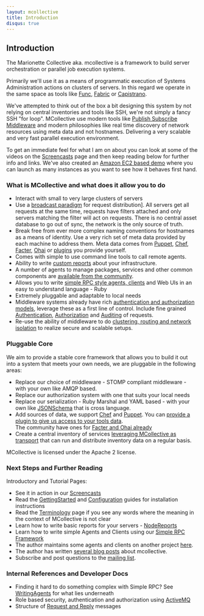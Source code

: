```yaml
---
layout: mcollective
title: Introduction
disqus: true
---
```

[Func]: https://fedorahosted.org/func/
[Fabric]: http://fabfile.org/
[Capistrano]: http://www.capify.org
[Publish Subscribe Middleware]: http://en.wikipedia.org/wiki/Publish/subscribe
[Screencasts]: /screencasts.html
[Amazon EC2 based demo]: /ec2demo.html
[broadcast paradigm]: http://code.google.com/p/mcollective/wiki/MessageFlow
[UsingWithPuppet]: http://code.google.com/p/mcollective/wiki/UsingWithPuppet
[UsingWithChef]: http://code.google.com/p/mcollective/wiki/UsingWithChef
[Facter]: http://code.google.com/p/mcollective-plugins/wiki/FactsRLFacter
[Ohai]: http://code.google.com/p/mcollective-plugins/wiki/FactsOpsCodeOhai
[WritingFactsPlugins]: /reference/plugins/facts.html
[NodeReports]: /reference/ui/nodereports.html
[PluginsSite]: http://code.google.com/p/mcollective-plugins/
[SimpleRPCIntroduction]: /simplerpc/
[SecurityWithActiveMQ]: http://code.google.com/p/mcollective/wiki/SecurityWithActiveMQ
[SSLSecurityPlugin]: /reference/plugins/security_ssl.html
[SimpleRPCAuthorization]: http://code.google.com/p/mcollective/wiki/SimpleRPCAuthorization
[SimpleRPCAuditing]: http://code.google.com/p/mcollective/wiki/SimpleRPCAuditing
[ActiveMQClusters]: http://code.google.com/p/mcollective/wiki/ActiveMQClusters
[JSONSchema]: http://json-schema.org/
[Registration]: /reference/plugins/registration.html
[GettingStarted]: http://code.google.com/p/mcollective/wiki/GettingStarted
[Configuration]: http://code.google.com/p/mcollective/wiki/ConfigurationReference
[Terminology]: /terminology.html
[devco]: http://www.devco.net/archives/tag/mcollective
[mcollective-users]: http://groups.google.com/group/mcollective-users
[WritingAgents]: http://code.google.com/p/mcollective/wiki/WritingAgents
[ActiveMQ]: http://code.google.com/p/mcollective/wiki/SecurityWithActiveMQ
[MessageFormat]: http://code.google.com/p/mcollective/wiki/MessageFormat

Introduction
------------
The Marionette Collective aka. mcollective is a framework to build server 
orchestration or parallel job execution systems.

Primarily we'll use it as a means of programmatic execution of Systems Administration 
actions on clusters of servers.  In this regard we operate in the same space as tools 
like [Func], [Fabric] or [Capistrano].

We've attempted to think out of the box a bit designing this system by not relying on 
central inventories and tools like SSH, we're not simply a fancy SSH "for loop".  MCollective use modern tools like 
[Publish Subscribe Middleware] and modern philosophies like real time discovery of network resources using meta data 
and not hostnames.  Delivering a very scalable and very fast parallel execution environment.

To get an immediate feel for what I am on about you can look at some of the videos on the 
[Screencasts] page and then keep reading below for further info and links.  We've also created an [Amazon EC2 based demo]
where you can launch as many instances as you want to see how it behaves first hand.

### What is MCollective and what does it allow you to do

 * Interact with small to very large clusters of servers
 * Use a [broadcast paradigm] for request distribution].  All servers get all requests at the same time, requests have 
   filters attached and only servers matching the filter will act on requests.  There is no central asset database to 
   go out of sync, the network is the only source of truth.
 * Break free from ever more complex naming conventions for hostnames as a means of identity.  Use a very 
   rich set of meta data provided by each machine to address them.  Meta data comes from 
   [Puppet][UsingWithPuppet], [Chef][UsingWithChef], [Facter], [Ohai] or [plugins][WritingFactsPlugins] you provide yourself.
 * Comes with simple to use command line tools to call remote agents.
 * Ability to write [custom reports][NodeReports] about your infrastructure.
 * A number of agents to manage packages, services and other common components are [available from 
   the community][PluginsSite].
 * Allows you to write [simple RPC style agents, clients][SimpleRPCIntroduction] and Web UIs in an easy to understand language - Ruby
 * Extremely pluggable and adaptable to local needs
 * Middleware systems already have rich [authentication and authorization models][SecurityWithActiveMQ], leverage these as a first 
   line of control.  Include fine grained [Authentication][SSLSecurityPlugin], [Authorization][SimpleRPCAuthorization] and 
   [Auditing][SimpleRPCAuditing] of requests.
 * Re-use the ability of middleware to do [clustering, routing and network isolation][ActiveMQClusters]
   to realize secure and scalable setups.

### Pluggable Core
We aim to provide a stable core framework that allows you to build it out into a system that meets 
your own needs, we are pluggable in the following areas:

 * Replace our choice of middleware - STOMP compliant middleware - with your own like AMQP based.
 * Replace our authorization system with one that suits your local needs
 * Replace our serialization - Ruby Marshal and YAML based - with your own like [JSONSchema] that is cross language.
 * Add sources of data, we support [Chef][UsingWithChef] and [Puppet][UsingWithPuppet].   You can 
   [provide a plugin to give us access to your tools data][WritingFactsPlugins].  
   The community have ones for [Facter and Ohai already][PluginsSite]
 * Create a central inventory of services [leveraging MCollective as transport][Registration] 
   that can run and distribute inventory data on a regular basis.

MCollective is licensed under the Apache 2 license.

### Next Steps and Further Reading

Introductory and Tutorial Pages:
 * See it in action in our [Screencasts]
 * Read the [GettingStarted] and [Configuration] guides for installation instructions
 * Read the [Terminology] page if you see any words where the meaning in the context of MCollective is not clear
 * Learn how to write basic reports for your servers - [NodeReports]
 * Learn how to write simple Agents and Clients using our [Simple RPC Framework][SimpleRPCIntroduction]
 * The author maintains some agents and clients on another project [here][PluginsSite].
 * The author has written [several blog posts][devco] about mcollective.
 * Subscribe and post questions to the [mailing list][mcollective-users].
 
### Internal References and Developer Docs
 * Finding it hard to do something complex with Simple RPC? See [WritingAgents] for what lies underneath
 * Role based security, authentication and authorization using [ActiveMQ]
 * Structure of [Request and Reply][MessageFormat] messages

